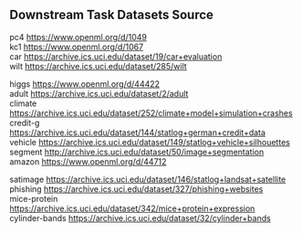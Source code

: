 ## Downstream Task Datasets Source

pc4  https://www.openml.org/d/1049  
kc1  https://www.openml.org/d/1067  
car  https://archive.ics.uci.edu/dataset/19/car+evaluation  
wilt  https://archive.ics.uci.edu/dataset/285/wilt

higgs  https://www.openml.org/d/44422  
adult  https://archive.ics.uci.edu/dataset/2/adult  
climate  https://archive.ics.uci.edu/dataset/252/climate+model+simulation+crashes  
credit-g  https://archive.ics.uci.edu/dataset/144/statlog+german+credit+data  
vehicle  https://archive.ics.uci.edu/dataset/149/statlog+vehicle+silhouettes  
segment  http://archive.ics.uci.edu/dataset/50/image+segmentation  
amazon  https://www.openml.org/d/44712

satimage  https://archive.ics.uci.edu/dataset/146/statlog+landsat+satellite  
phishing  https://archive.ics.uci.edu/dataset/327/phishing+websites  
mice-protein  https://archive.ics.uci.edu/dataset/342/mice+protein+expression  
cylinder-bands  https://archive.ics.uci.edu/dataset/32/cylinder+bands  